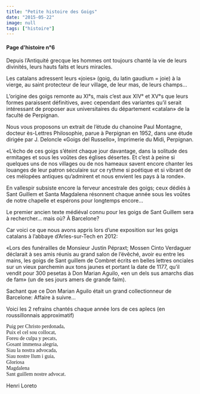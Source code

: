 ```yaml
---
title: "Petite histoire des Goigs"
date: "2015-05-22"
image: null
tags: ["histoire"]
---
```


#### Page d'histoire n°6

Depuis l’Antiquité grecque les hommes ont toujours chanté la vie de leurs divinités, leurs hauts faits et leurs miracles.

Les catalans adressent leurs «joies» (goig, du latin gaudium = joie) à la vierge, au saint protecteur de leur village, de leur mas, de leurs champs…

L’origine des goigs remonte au XI°s, mais c’est aux XIV° et XV°s que leurs formes paraissent définitives, avec cependant des variantes qu’il serait intéressant de proposer aux universitaires du département «catalan» de la faculté de Perpignan.

Nous vous proposons un extrait de l’étude du chanoine Paul Montagne, docteur ès-Lettres Philosophie, parue à Perpignan en 1952, dans une étude dirigée par J. Deloncle «Goigs del Russello», Imprimerie du Midi, Perpignan.

«L’écho de ces goigs s’éteint chaque jour davantage, dans la solitude des ermitages et sous les voûtes des églises désertes. Et c’est à peine si quelques uns de nos villages ou de nos hameaux savent encore chanter les louanges de leur patron séculaire sur ce rythme si poétique et si vibrant de ces mélopées antiques qu’admirent et nous envient les pays à la ronde».

En vallespir subsiste encore la ferveur ancestrale des goigs; ceux dédiés à Sant Guillem et Santa Magdalena résonnent chaque année sous les voûtes de notre chapelle et espérons pour longtemps encore…

Le premier ancien texte médiéval connu pour les goigs de Sant Guillem sera à
rechercher… mais où? À Barcelone?

Car voici ce que nous avons appris lors d’une exposition sur les goigs catalans à l’abbaye d’Arles-sur-Tech en 2012:

«Lors des funérailles de Monsieur Justin Pépraxt; Mossen Cinto Verdaguer déclarait à ses amis réunis au grand salon de l’évêché, avoir eu entre les mains, les goigs de Sant guillem de Combret écrits en belles lettres onciales sur un vieux parchemin aux tons jaunes et portant la date de 1177, qu’il vendit pour 300 pesetas à Don Marian Aguilo, «en un dels sus amarchs dias de fam» (un de ses jours amers de grande faim).

Sachant que ce Don Marian Aguilo était un grand collectionneur de Barcelone: Affaire à suivre…

Voici les 2 refrains chantés chaque année lors de ces aplecs (en roussillonnais approximatif)

<p style="font-family: cursive">
Puig per Christo perdonada,</br>
Puix el cel sou collocat,</br>
Foreu de culpa y pecats,</br>
Gosant immensa alegria,</br>
Siau la nostra advocada,</br>
Siau nostre llum i guia,</br>
Gloriosa</br>
Magdalena</br>
Sant guillem nostre advocat.</br>
</p>

Henri Loreto
